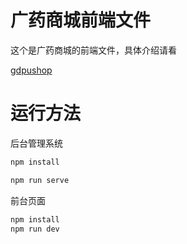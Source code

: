 # 广药商城前端文件

这个是广药商城的前端文件，具体介绍请看

[gdpushop](https://github.com/whd3131/gdpushop)

# 运行方法

后台管理系统

```sql
npm install

npm run serve
```

前台页面

```sql
npm install
npm run dev
```

